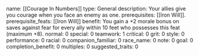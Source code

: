 name: [[Courage In Numbers]]
type: General
description: Your allies give you courage when you face an enemy as one.
prerequisites: [[Iron Will]].
prerequisite_feats: [[Iron Will]]
benefit: You gain a +2 morale bonus on saves against fear for every ally within 10 feet who possesses this feat (maximum +8).
normal: 0
special: 0
teamwork: 1
critical: 0
grit: 0
style: 0
performance: 0
racial: 0
companion_familiar: 0
race_name: 0
note: 0
goal: 0
completion_benefit: 0
multiples: 0
suggested_traits: 0
